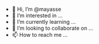 - 👋 Hi, I’m @mayasse
- 👀 I’m interested in ...
- 🌱 I’m currently learning ...
- 💞️ I’m looking to collaborate on ...
- 📫 How to reach me ...

<!---
mayasse/mayasse is a ✨ special ✨ repository because its `README.md` (this file) appears on your GitHub profile.
You can click the Preview link to take a look at your changes.
--->
